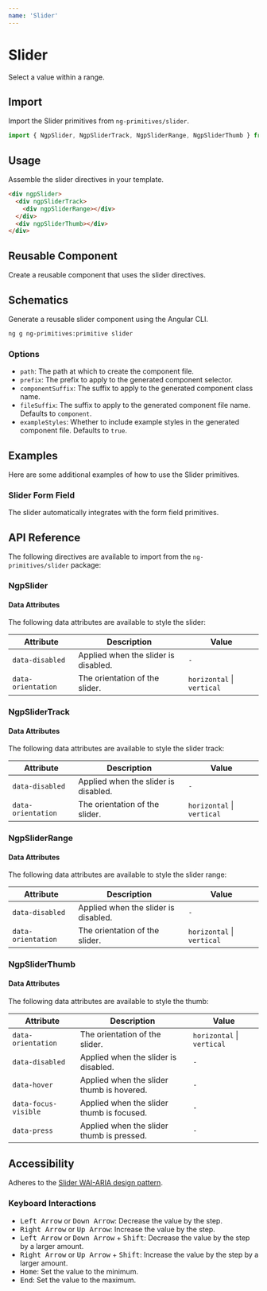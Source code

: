 ```yaml
---
name: 'Slider'
---
```


# Slider

Select a value within a range.

<docs-example name="slider"></docs-example>

## Import

Import the Slider primitives from `ng-primitives/slider`.

```ts
import { NgpSlider, NgpSliderTrack, NgpSliderRange, NgpSliderThumb } from 'ng-primitives/slider';
```

## Usage

Assemble the slider directives in your template.

```html
<div ngpSlider>
  <div ngpSliderTrack>
    <div ngpSliderRange></div>
  </div>
  <div ngpSliderThumb></div>
</div>
```

## Reusable Component

Create a reusable component that uses the slider directives.

<docs-snippet name="slider"></docs-snippet>

## Schematics

Generate a reusable slider component using the Angular CLI.

```bash npm
ng g ng-primitives:primitive slider
```

### Options

- `path`: The path at which to create the component file.
- `prefix`: The prefix to apply to the generated component selector.
- `componentSuffix`: The suffix to apply to the generated component class name.
- `fileSuffix`: The suffix to apply to the generated component file name. Defaults to `component`.
- `exampleStyles`: Whether to include example styles in the generated component file. Defaults to `true`.

## Examples

Here are some additional examples of how to use the Slider primitives.

### Slider Form Field

The slider automatically integrates with the form field primitives.

<docs-example name="slider-form-field"></docs-example>

## API Reference

The following directives are available to import from the `ng-primitives/slider` package:

### NgpSlider

<api-docs name="NgpSlider"></api-docs>

#### Data Attributes

The following data attributes are available to style the slider:

| Attribute          | Description                          | Value                      |
| ------------------ | ------------------------------------ | -------------------------- |
| `data-disabled`    | Applied when the slider is disabled. | `-`                        |
| `data-orientation` | The orientation of the slider.       | `horizontal` \| `vertical` |

### NgpSliderTrack

<api-docs name="NgpSliderTrack"></api-docs>

#### Data Attributes

The following data attributes are available to style the slider track:

| Attribute          | Description                          | Value                      |
| ------------------ | ------------------------------------ | -------------------------- |
| `data-disabled`    | Applied when the slider is disabled. | `-`                        |
| `data-orientation` | The orientation of the slider.       | `horizontal` \| `vertical` |

### NgpSliderRange

<api-docs name="NgpSliderRange"></api-docs>

#### Data Attributes

The following data attributes are available to style the slider range:

| Attribute          | Description                          | Value                      |
| ------------------ | ------------------------------------ | -------------------------- |
| `data-disabled`    | Applied when the slider is disabled. | `-`                        |
| `data-orientation` | The orientation of the slider.       | `horizontal` \| `vertical` |

### NgpSliderThumb

<api-docs name="NgpSliderThumb"></api-docs>

#### Data Attributes

The following data attributes are available to style the thumb:

| Attribute            | Description                               | Value                      |
| -------------------- | ----------------------------------------- | -------------------------- |
| `data-orientation`   | The orientation of the slider.            | `horizontal` \| `vertical` |
| `data-disabled`      | Applied when the slider is disabled.      | `-`                        |
| `data-hover`         | Applied when the slider thumb is hovered. | `-`                        |
| `data-focus-visible` | Applied when the slider thumb is focused. | `-`                        |
| `data-press`         | Applied when the slider thumb is pressed. | `-`                        |

## Accessibility

Adheres to the [Slider WAI-ARIA design pattern](https://www.w3.org/WAI/ARIA/apg/patterns/slider-multithumb).

### Keyboard Interactions

- <kbd>Left Arrow</kbd> or <kbd>Down Arrow</kbd>: Decrease the value by the step.
- <kbd>Right Arrow</kbd> or <kbd>Up Arrow</kbd>: Increase the value by the step.
- <kbd>Left Arrow</kbd> or <kbd>Down Arrow</kbd> + <kbd>Shift</kbd>: Decrease the value by the step by a larger amount.
- <kbd>Right Arrow</kbd> or <kbd>Up Arrow</kbd> + <kbd>Shift</kbd>: Increase the value by the step by a larger amount.
- <kbd>Home</kbd>: Set the value to the minimum.
- <kbd>End</kbd>: Set the value to the maximum.
